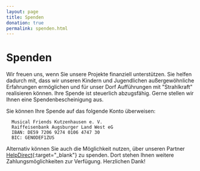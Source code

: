 ```yaml
---
layout: page
title: Spenden
donation: true
permalink: spenden.html
---
```


# Spenden

Wir freuen uns, wenn Sie unsere Projekte finanziell unterstützen. Sie helfen dadurch mit, dass wir unseren Kindern und Jugendlichen außergewöhnliche Erfahrungen ermöglichen und für unser Dorf Aufführungen mit "Strahlkraft" realisieren können. Ihre Spende ist steuerlich abzugsfähig. Gerne stellen wir Ihnen eine Spendenbescheinigung aus.

Sie können Ihre Spende auf das folgende Konto überweisen:

~~~
  Musical Friends Kutzenhausen e. V.
  Raiffeisenbank Augsburger Land West eG
  IBAN: DE59 7206 9274 0106 4747 30
  BIC: GENODEF1ZUS
~~~

Alternativ können Sie auch die Möglichkeit nutzen, über unseren Partner [HelpDirect](https://www.helpmundo.de/helptools/donations/13631/0/?type=dom&newLocal=de){:target="_blank"} zu spenden. Dort stehen Ihnen weitere Zahlungsmöglichkeiten zur Verfügung. Herzlichen Dank!
